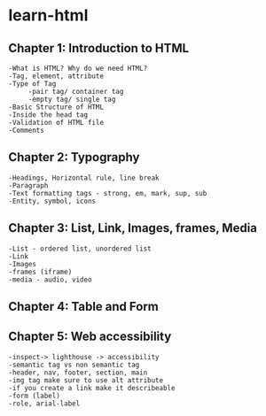 # learn-html

## Chapter 1: Introduction to HTML
    -What is HTML? Why do we need HTML?
    -Tag, element, attribute
    -Type of Tag
         -pair tag/ container tag
         -empty tag/ single tag
    -Basic Structure of HTML
    -Inside the head tag
    -Validation of HTML file
    -Comments

## Chapter 2: Typography
    -Headings, Horizontal rule, line break
    -Paragraph
    -Text formatting tags - strong, em, mark, sup, sub
    -Entity, symbol, icons

## Chapter 3: List, Link, Images, frames, Media
    -List - ordered list, unordered list
    -Link
    -Images
    -frames (iframe)
    -media - audio, video

## Chapter 4: Table and Form

## Chapter 5: Web accessibility

    -inspect-> lighthouse -> accessibility
    -semantic tag vs non semantic tag
    -header, nav, footer, section, main
    -img tag make sure to use alt attribute
    -if you create a link make it describeable
    -form (label)
    -role, arial-label

